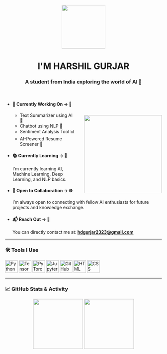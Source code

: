 <p align="center">
  <img src="https://www.adoreinfotech.com/assets/img/chatbot-marketing.gif" width="140" />
</p>

<h1 align="center"><strong>I'M HARSHIL GURJAR</strong></h1>

<h3 align="center">A student from India exploring the world of AI 🤖</h3>

<br>

<!-- GIF aligned between center and right -->
<p>
  <img src="https://compote.slate.com/images/5123743f-a73d-4a62-84ab-b17ab3fe0845.gif" width="250" style="float: right; margin-left: 30px; margin-top: 50px;" />
</p>

- #### 🔧 Currently Working On → 🧠  
  - Text Summarizer using AI 📝  
  - Chatbot using NLP 💬  
  - Sentiment Analysis Tool 📊  
  - AI-Powered Resume Screener 📄

- #### 📚 Currently Learning → 📘  
  I'm currently learning AI, Machine Learning, Deep Learning, and NLP basics.

- #### 🤝 Open to Collaboration → 🌐  
  I’m always open to connecting with fellow AI enthusiasts for future projects and knowledge exchange.

- #### 📬 Reach Out → 📩  
  You can directly contact me at: **hdgurjar2323@gmail.com**

---

### 🛠️ Tools I Use

<p align="left">
  <img src="https://cdn.jsdelivr.net/gh/devicons/devicon/icons/python/python-original.svg" width="40" height="40" alt="Python" />
  <img src="https://cdn.jsdelivr.net/gh/devicons/devicon/icons/tensorflow/tensorflow-original.svg" width="40" height="40" alt="TensorFlow" />
  <img src="https://cdn.jsdelivr.net/gh/devicons/devicon/icons/pytorch/pytorch-original.svg" width="40" height="40" alt="PyTorch" />
  <img src="https://cdn.jsdelivr.net/gh/devicons/devicon/icons/jupyter/jupyter-original.svg" width="40" height="40" alt="Jupyter" />
  <img src="https://cdn.jsdelivr.net/gh/devicons/devicon/icons/github/github-original.svg" width="40" height="40" alt="GitHub" />
  <img src="https://cdn.jsdelivr.net/gh/devicons/devicon/icons/html5/html5-original.svg" width="40" height="40" alt="HTML" />
  <img src="https://cdn.jsdelivr.net/gh/devicons/devicon/icons/css3/css3-original.svg" width="40" height="40" alt="CSS" />
</p>

---

### 📈 GitHub Stats & Activity

<p align="center">
  <img src="https://github-readme-stats.vercel.app/api?username=HarshilxAI&show_icons=true&theme=radical" height="160" />
  <img src="https://streak-stats.demolab.com?user=HarshilxAI&theme=radical" height="160"/>
</p>
